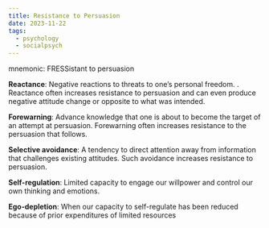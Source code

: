 ```yaml
---
title: Resistance to Persuasion
date: 2023-11-22
tags:
  - psychology
  - socialpsych
---
```

mnemonic: FRESSistant to persuasion

**Reactance**: Negative reactions to threats to one’s personal freedom. . Reactance often increases resistance to persuasion and can even produce negative attitude change or opposite to what was intended.

**Forewarning**: Advance knowledge that one is about to become the target of an attempt at persuasion. Forewarning often increases resistance to the persuasion that follows.

**Selective avoidance**: A tendency to direct attention away from information that challenges existing attitudes. Such avoidance increases resistance to persuasion.

**Self-regulation**: Limited capacity to engage our willpower and control our own thinking and emotions.

**Ego-depletion**: When our capacity to self-regulate has been reduced because of prior expenditures of limited resources